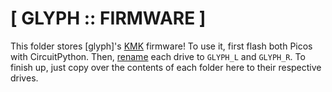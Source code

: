 # [ GLYPH :: FIRMWARE ]

This folder stores [glyph]'s [KMK](https://github.com/KMKfw/kmk_firmware) firmware! To use it, first flash both Picos with CircuitPython. Then, [rename](https://learn.adafruit.com/welcome-to-circuitpython/renaming-circuitpy) each drive to `GLYPH_L` and `GLYPH_R`. To finish up, just copy over the contents of each folder here to their respective drives.
